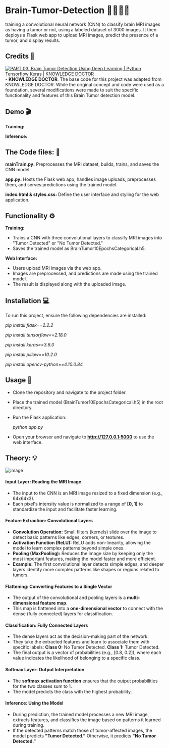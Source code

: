 # Brain-Tumor-Detection 👨🏻‍⚕️🧠 
training a convolutional neural network (CNN) to classify brain MRI images as having a tumor or not, using a labeled dataset of 3000 images. It then deploys a Flask web app to upload MRI images, predict the presence of a tumor, and display results.

## Credits 🤖
[![PART 03: Brain Tumor Detection Using Deep Learning | Python Tensorflow Keras | KNOWLEDGE DOCTOR](https://www.youtube.com/watch?v=nmp33q0xXHM&list=LL.jpg)](https://www.youtube.com/watch?v=nmp33q0xXHM&list=LL) - 
**KNOWLEDGE DOCTOR**.
The base code for this project was adapted from KNOWLEDGE DOCTOR. While the original concept and code were used as a foundation, several modifications were made to suit the specific functionality and features of this Brain Tumor detection model.

## Demo 🎬

**Training:**

**Inference:**

## The Code files: 📄

**mainTrain.py:** Preprocesses the MRI dataset, builds, trains, and saves the CNN model.

**app.py:** Hosts the Flask web app, handles image uploads, preprocesses them, and serves predictions using the trained model.

**index.html & styles.css:** Define the user interface and styling for the web application.

## Functionality ⚙️
**Training:**
- Trains a CNN with three convolutional layers to classify MRI images into "Tumor Detected" or "No Tumor Detected."
- Saves the trained model as BrainTumor10EpochsCategorical.h5.

**Web Interface:**
- Users upload MRI images via the web app.
- Images are preprocessed, and predictions are made using the trained model.
- The result is displayed along with the uploaded image.

## Installation 💻
To run this project, ensure the following dependencies are installed:

*pip install flask==2.2.2*

*pip install tensorflow==2.18.0*

*pip install keras==3.6.0*

*pip install pillow==10.2.0*

*pip install opencv-python==4.10.0.84*

## Usage 📌
- Clone the repository and navigate to the project folder.
- Place the trained model (BrainTumor10EpochsCategorical.h5) in the root directory.
- Run the Flask application:

  *python app.py*

- Open your browser and navigate to **http://127.0.0.1:5000** to use the web interface.

## Theory: 💡

![image](https://github.com/user-attachments/assets/7d95a7a5-946b-4d10-be43-2ffe93cd4a6c)

#### Input Layer: Reading the MRI Image
- The input to the CNN is an MRI image resized to a fixed dimension (e.g., 64x64x3).
- Each pixel's intensity value is normalized to a range of **[0, 1]** to standardize the input and facilitate faster learning.

#### Feature Extraction: Convolutional Layers
- **Convolution Operation:** Small filters (kernels) slide over the image to detect basic patterns like edges, corners, or textures.
- **Activation Function (ReLU):** ReLU adds non-linearity, allowing the model to learn complex patterns beyond simple ones.
- **Pooling (MaxPooling):** Reduces the image size by keeping only the most important features, making the model faster and more efficient.
- **Example:** The first convolutional layer detects simple edges, and deeper layers identify more complex patterns like shapes or regions related to tumors.

#### Flattening: Converting Features to a Single Vector
- The output of the convolutional and pooling layers is a **multi-dimensional feature map**.
- This map is flattened into a **one-dimensional vector** to connect with the dense (fully connected) layers for classification.

#### Classification: Fully Connected Layers
- The dense layers act as the decision-making part of the network.
- They take the extracted features and learn to associate them with specific labels:
  **Class 0:** No Tumor Detected.
  **Class 1:** Tumor Detected.
- The final output is a vector of probabilities (e.g., [0.8, 0.2]), where each value indicates the likelihood of belonging to a specific class.

#### Softmax Layer: Output Interpretation
- The **softmax activation function** ensures that the output probabilities for the two classes sum to 1.
- The model predicts the class with the highest probability.

#### Inference: Using the Model
- During prediction, the trained model processes a new MRI image, extracts features, and classifies the image based on patterns it learned during training.
- If the detected patterns match those of tumor-affected images, the model predicts **"Tumor Detected."** Otherwise, it predicts **"No Tumor Detected."**


